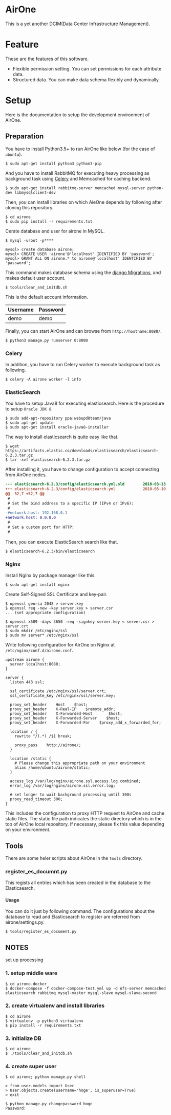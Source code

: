 # AirOne
This is a yet another DCIM(Data Center Infrastructure Management).

# Feature
These are the features of this software.
- Flexible permission setting. You can set permissions for each attribute data.
- Structured data. You can make data schema flexibly and dynamically.

# Setup
Here is the documentation to setup the development environment of AirOne.

## Preparation
You have to install Python3.5+ to run AirOne like below (for the case of `ubuntu`).
```
$ sudo apt-get install python3 python3-pip
```

And you have to install RabbitMQ for executing heavy processing as background task using [Celery](http://docs.celeryproject.org/) and Memcached for caching backend.
```
$ sudo apt-get install rabbitmq-server memcached mysql-server python-dev libmysqlclient-dev
```

Then, you can install libraries on which AieOne depends by following after cloning this repository.
```
$ cd airone
$ sudo pip install -r requirements.txt
```

Cerate database and user for airone in MySQL.
```
$ mysql -uroot -p****

mysql> create database airone;
mysql> CREATE USER 'airone'@'localhost' IDENTIFIED BY 'password';
mysql> GRANT ALL ON airone.* to airone@'localhost' IDENTIFIED BY 'password';
```

This command makes database schema using the [django Migrations](https://docs.djangoproject.com/en/1.11/topics/migrations/), and makes default user account.
```
$ tools/clear_and_initdb.sh
```

This is the default account information.

| Username | Password |
|:---------|:---------|
| demo     | demo     |

Finally, you can start AirOne and can browse from `http://hostname:8080/`.
```
$ python3 manage.py runserver 0:8080
```

### Celery

In addition, you have to run Celery worker to execute background task as following.
```
$ celery -A airone worker -l info
```

### ElasticSearch
You have to setup Java8 for executing elasticsearch. Here is the procedure to setup `Oracle JDK 8`.
```
$ sudo add-apt-repository ppa:webupd8team/java
$ sudo apt-get update
$ sudo apt-get install oracle-java8-installer
```

The way to install elasticsearch is quite easy like that.
```
$ wget https://artifacts.elastic.co/downloads/elasticsearch/elasticsearch-6.2.3.tar.gz
$ tar -xvf elasticsearch-6.2.3.tar.gz
```

After installing it, you have to change configuration to accept connecting from AirOne nodes.
```diff
--- elasticsearch-6.2.3/config/elasticsearch.yml.old        2018-03-13 19:02:56.000000000 +0900
+++ elasticsearch-6.2.3/config/elasticsearch.yml            2018-05-10 16:35:25.872529462 +0900
@@ -52,7 +52,7 @@
 #
 # Set the bind address to a specific IP (IPv4 or IPv6):
 #
-#network.host: 192.168.0.1
+network.host: 0.0.0.0
 #
 # Set a custom port for HTTP:
 #
```

Then, you can execute ElasticSearch search like that.
```
$ elasticsearch-6.2.3/bin/elasticsearch
```

### Nginx
Install Nginx by package manager like this.
```
$ sudo apt-get install nginx
```

Create Self-Signed SSL Certificate and key-pair.
```
$ openssl genrsa 2048 > server.key
$ openssl req -new -key server.key > server.csr
... (set appropriate configuration)

$ openssl x509 -days 3650 -req -signkey server.key < server.csr > server.crt
$ sudo mkdir /etc/nginx/ssl
$ sudo mv server* /etc/nginx/ssl
```

Write following configuration for AirOne on Nginx at `/etc/nginx/conf.d/airone.conf`.
```
upstream airone {
  server localhost:8080;
}

server {
  listen 443 ssl;

  ssl_certificate /etc/nginx/ssl/server.crt;
  ssl_certificate_key /etc/nginx/ssl/server.key;

  proxy_set_header    Host    $host;
  proxy_set_header    X-Real-IP    $remote_addr;
  proxy_set_header    X-Forwarded-Host       $host;
  proxy_set_header    X-Forwarded-Server    $host;
  proxy_set_header    X-Forwarded-For    $proxy_add_x_forwarded_for;

  location / {
    rewrite ^/(.*) /$1 break;

    proxy_pass    http://airone/;
  }

  location /static {
    # Please change this appropriate path on your environment
    alias /home/ubuntu/airone/static;
  }

  access_log /var/log/nginx/airone.ssl.access.log combined;
  error_log /var/log/nginx/airone.ssl.error.log;

  # set longer to wait background processing until 300s
  proxy_read_timeout 300;
}
```

This includes the configuration to proxy HTTP request to AirOne and cache static files. The static file path indicates the static directory which is in the top of AirOne local repository. If necessary, please fix this value depending on your environment.

## Tools
There are some heler scripts about AirOne in the `tools` directory.

### register_es_documnt.py
This regists all entries which has been created in the database to the Elasticsearch.

#### Usage
You can do it just by following command. The configurations about the database to read and Elasticsearch to register are referred from airone/settings.py.

```
$ tools/register_es_document.py
```

## NOTES

set up processing

### 1. setup middle ware

```
$ cd airone-docker
$ docker-compose -f docker-compose-test.yml up -d nfs-server memcached elasticsearch rabbitmq mysql-master mysql-slave mysql-slave-second
```

### 2. create virtualenv and install libraries

```
$ cd airone
$ virtualenv -p python3 virtualenv
$ pip install -r requirements.txt
```

### 3. initialize DB

```
$ cd airone
$ ./tools/clear_and_initdb.sh
```

### 4. create super user

```
$ cd airone; python manage.py shell

> from user.models import User
> User.objects.create(username='hoge', is_superuser=True)
> exit

$ python manage.py changepassword hoge
Password: 
```
